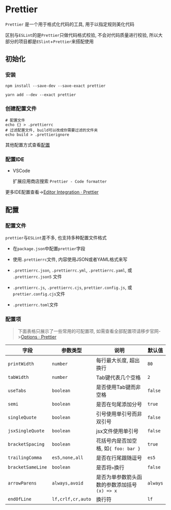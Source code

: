 # Prettier

`Prettier` 是一个用于格式化代码的工具, 用于以指定规则美化代码

区别与`ESLint`的是`Prettier`只做代码格式校验, 不会对代码质量进行校验, 所以大部分的项目都是`ESlint`+`Prettier`来搭配使用



## 初始化

### 安装

<CodeGroup>

<CodeGroupItem title="npm">

```shell
npm install --save-dev --save-exact prettier
```

</CodeGroupItem>



<CodeGroupItem title="yarn">

```shell
yarn add --dev --exact prettier
```

</CodeGroupItem>

</CodeGroup>



### 创建配置文件

```shell
# 配置文件
echo {} > .prettierrc
# 过滤配置文件, build可以改成你需要过滤的文件夹
echo build > .prettierignore
```

其他配置方式查看[配置](#配置)

### 配置IDE

+ VSCode

  扩展应用商店搜索 `Prettier - Code formatter`

更多IDE配置查看->[Editor Integration · Prettier](https://prettier.io/docs/en/editors.html)



## 配置

### 配置文件

`prettier`与`ESLint`差不多, 也支持多种配置文件格式

+ 在`package.json`中配置`prettier`字段

+ 使用`.prettierrc`文件, 内容使用JSON或者YAML格式来写
+ `.prettierrc.json`, `.prettierrc.yml`, `.prettierrc.yaml`, 或 `.prettierrc.json5` 文件
+ `.prettierrc.js`, `.prettierrc.cjs`, `prettier.config.js`, 或 `prettier.config.cjs`文件
+ `.prettierrc.toml`文件

### 配置项

> 下面表格只展示了一些常用的可配置项, 如需查看全部配置项请移步官网->[Options · Prettier](https://prettier.io/docs/en/options.html)

| 字段              | 参数类型          | 说明                                               | 默认值   |
| ----------------- | ----------------- | -------------------------------------------------- | -------- |
| `printWidth`      | `number`          | 每行最大长度, 超出换行                             | `80`     |
| `tabWidth`        | `number`          | Tab键代表几个空格                                  | `2`      |
| `useTabs`         | `boolean`         | 是否使用Tab键而非空格                              | `false`  |
| `semi`            | `boolean`         | 是否在句尾添加分号                                 | `true`   |
| `singleQuote`     | `boolean`         | 引号使用单引号而非双引号                           | `false`  |
| `jsxSingleQuote`  | `boolean`         | jsx文件使用单引号                                  | `false`  |
| `bracketSpacing`  | `boolean`         | 花括号内是否加空格, 如`{ foo: bar }`               | `true`   |
| `trailingComma`   | `es5,none,all`    | 是否在行尾跟随逗号                                 | `es5`    |
| `bracketSameLine` | `boolean`         | 是否将`>`换行                                      | `false`  |
| `arrowParens`     | `always,avoid`    | 是否为单参数箭头函数的参数添加括号<br />`(x) => x` | `always` |
| `endOfLine`       | `lf,crlf,cr,auto` | 换行符                                             | `lf`     |



